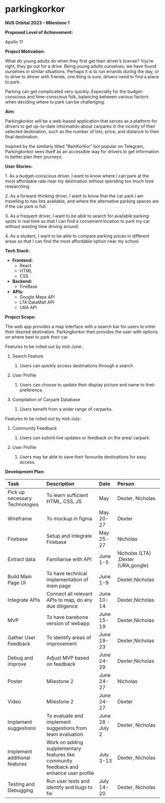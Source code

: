 # parkingkorkor

**NUS Orbital 2023 – Milestone 1**

**Proposed Level of Achievement:** 

Apollo 11

**Project Motivation:**

What do young adults do when they first get their driver’s license? You’re right, they go out for a drive. Being young adults ourselves, we have found ourselves in similar situations. Perhaps it is to run errands during the day, or to drive to dinner with friends, one thing is sure, drivers need to find a place to park.

Parking can get complicated very quickly. Especially for the budget-conscious and time-conscious folk, balancing between various factors when deciding where to park can be challenging. 

**Aim:**

Parkingkorkor will be a web-based application that serves as a platform for drivers to get up-to-date information about carparks in the vicinity of their selected destination, such as the number of lots, price, and distance to their final destination.

Inspired by the similarly titled “RainKorKor” bot popular on Telegram, Parkingkorkor sees itself as an accessible way for drivers to get information to better plan their journeys.

**User Stories:**

1\. As a budget-conscious driver, I want to know where I can park at the most affordable rate near my destination without spending too much time researching.

2\. As a forward-thinking driver, I want to know that the car park I am travelling to has lots available, and where the alternative parking spaces are if the car park is full.

3\. As a frequent driver, I want to be able to search for available parking spots in real time so that I can find a convenient location to park my car without wasting time driving around.

4\. As a student, I want to be able to compare parking prices in different areas so that I can find the most affordable option near my school.


**Tech Stack:**

- **Frontend:**
  - React
  - HTML
  - CSS
- **Backend:**
  - FireBase
- **APIs:**
  - Google Maps API
  - LTA DataMall API
  - URA API

**Project Scope:**

The web app provides a map interface with a search bar for users to enter their desired destination. Parkingkorkor then provides the user with options on where best to park their car.

Features to be rolled out by mid-June:.

1. Search Feature
   1. Users can quickly access destinations through a search.

1. User Profile
   1. Users can choose to update their display picture and name to their preference.

1. Compilation of Carpark Database
   1. Users benefit from a wider range of carparks.

Features to be rolled out by mid-July:

1. Community Feedback
   1. Users can submit live updates or feedback on the area/ carpark.

1. User Profile
   1. Users may be able to save their favourite destinations for easy access.

**Development Plan:**


|**Task**|**Description**|**Date**|**Person**|
| :- | :- | :- | :- |
|Pick up necessary Technologies|To learn sufficient HTML, CSS, JS|May|Dexter, Nicholas|
|Wireframe|To mockup in figma|May 20-27|Dexter|
|Firebase|Setup and integrate Firebase|May 25-27 |Nicholas|
|Extract data|Familiarise with API|June 1-5|Nicholas (LTA) ,Dexter (URA,google)|
|Build Main Page UI|To have technical implementation of main page|June 1-9|Dexter,Nicholas|
|Integrate APIs|Connect all relevant APIs to map, do any due diligence|June 10-14|Dexter,Nicholas|
|MVP|To have barebone version of webapp |June 15-19|Dexter,Nicholas|
|Gather User Feedback|To identify areas of improvement|June 19-23|Dexter,Nicholas|
|Debug and improve|Adjust MVP based on feedback|June 24-29|Dexter,Nicholas|
|Poster |Milestone 2|June 24-27|Nicholas|
|Video|Milestone 2|June 24-27|Dexter|
|Implement suggestions|To evaluate and implement suggestions from team evaluation|June 28 - July 2|Dexter,  Nicholas|
|Implement additional features|Work on adding supplementary features like community feedback and enhance user profile|July 3-13|Dexter,  Nicholas|
|Testing and Debugging|Run user tests and identify and bugs to fix|July 14-20|Dexter, Nicholas|